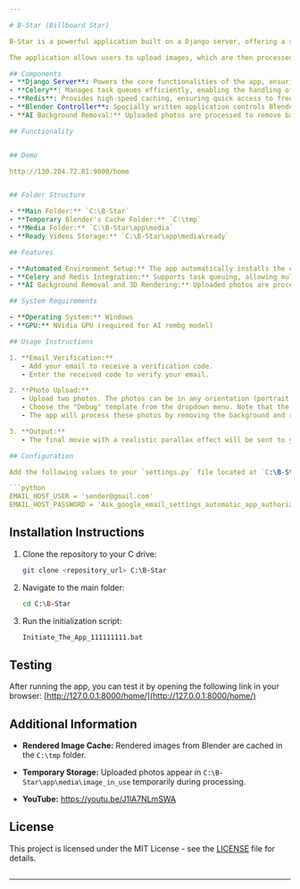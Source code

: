 ```yaml
---

# B-Star (Billboard Star)

B-Star is a powerful application built on a Django server, offering a seamless experience for rendering images and creating realistic 3D parallax effects. By leveraging a variety of advanced technologies, B-Star ensures optimal performance and functionality.

The application allows users to upload images, which are then processed and rendered into short video clips with stunning 3D parallax effects. The workflow is managed efficiently by Celery for task queue management and Redis for high-speed caching, ensuring that tasks are handled asynchronously and with minimal latency

## Components
- **Django Server**: Powers the core functionalities of the app, ensuring robust and scalable performance.
- **Celery**: Manages task queues efficiently, enabling the handling of asynchronous tasks.
- **Redis**: Provides high-speed caching, ensuring quick access to frequently used data.
- **Blender Controller**: Specially written application controls Blender software for rendering products, creating short video clips with realistic 3D parallax effects.
- **AI Background Removal:** Uploaded photos are processed to remove backgrounds with rembg.

## Functionality


## Demo

http://130.204.72.81:9000/home


## Folder Structure

- **Main Folder:** `C:\B-Star`
- **Temporary Blender's Cache Folder:** `C:\tmp`
- **Media Folder:** `C:\B-Star\app\media`
- **Ready Videos Storage:** `C:\B-Star\app\media\ready`

## Features

- **Automated Environment Setup:** The app automatically installs the conda environment and sets necessary environment variables.
- **Celery and Redis Integration:** Supports task queuing, allowing multiple photo uploads from different users simultaneously. Celery manages tasks one after another efficiently.
- **AI Background Removal and 3D Rendering:** Uploaded photos are processed to remove backgrounds with rembg, rendered in a 3D environment, and the final result is a realistic and perspective-accurate parallax effect.

## System Requirements

- **Operating System:** Windows
- **GPU:** NVidia GPU (required for AI rembg model)

## Usage Instructions

1. **Email Verification:**
   - Add your email to receive a verification code.
   - Enter the received code to verify your email.

2. **Photo Upload:**
   - Upload two photos. The photos can be in any orientation (portrait or landscape), but the subject of the photo should be clearly expressed.
   - Choose the "Debug" template from the dropdown menu. Note that the "TimesSquare_Drone" and "Times Square Casual" templates are not uploaded.
   - The app will process these photos by removing the background and rendering them in a 3D environment.

3. **Output:**
   - The final movie with a realistic parallax effect will be sent to your email.

## Configuration

Add the following values to your `settings.py` file located at `C:\B-Star\app\app\settings.py`:

```python
EMAIL_HOST_USER = 'sender@gmail.com'
EMAIL_HOST_PASSWORD = 'Ask_google_email_settings_automatic_app_authorization'
```

## Installation Instructions

1. Clone the repository to your C drive:
   ```sh
   git clone <repository_url> C:\B-Star
   ```

2. Navigate to the main folder:
   ```sh
   cd C:\B-Star
   ```

3. Run the initialization script:
   ```sh
   Initiate_The_App_111111111.bat
   ```

## Testing

After running the app, you can test it by opening the following link in your browser: [http://127.0.0.1:8000/home/](http://127.0.0.1:8000/home/)

## Additional Information

- **Rendered Image Cache:** Rendered images from Blender are cached in the `C:\tmp` folder.
- **Temporary Storage:** Uploaded photos appear in `C:\B-Star\app\media\image_in_use` temporarily during processing.

- **YouTube:** https://youtu.be/J1lA7NLmSWA

## License

This project is licensed under the MIT License - see the [LICENSE](LICENSE) file for details.
##
---
```

